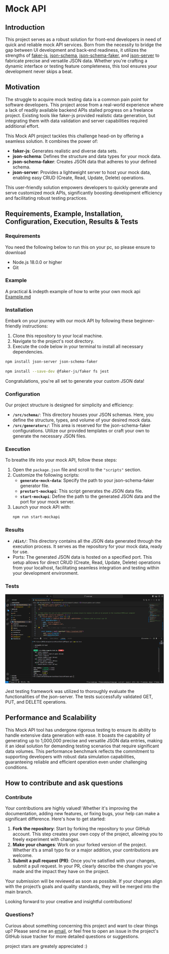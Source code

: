 # Mock API

## Introduction

This project serves as a robust solution for front-end developers in need of quick and reliable mock API services. Born from the necessity to bridge the gap between UI development and back-end readiness, it utilizes the strengths of [faker-js](https://fakerjs.dev/guide/localization.html#available-locales), [json-schema](https://json-schema.org/learn/getting-started-step-by-step), [json-schema-faker](https://www.npmjs.com/package/json-schema-faker), and [json-server](https://www.npmjs.com/package/json-server) to fabricate precise and versatile JSON data. Whether you're crafting a dynamic interface or testing feature completeness, this tool ensures your development never skips a beat.

## Motivation

The struggle to acquire mock testing data is a common pain point for software developers. This project arose from a real-world experience where a lack of readily available backend APIs stalled progress on a freelance project. Existing tools like faker-js provided realistic data generation, but integrating them with data validation and server capabilities required additional effort.

This Mock API project tackles this challenge head-on by offering a seamless solution. It combines the power of:

- **faker-js**: Generates realistic and diverse data sets.
- **json-schema**: Defines the structure and data types for your mock data.
- **json-schema-faker**: Creates JSON data that adheres to your defined schema.
- **json-server**: Provides a lightweight server to host your mock data, enabling easy CRUD (Create, Read, Update, Delete) operations.

This user-friendly solution empowers developers to quickly generate and serve customized mock APIs, significantly boosting development efficiency and facilitating robust testing practices.

## Requirements, Example, Installation, Configuration, Execution, Results & Tests

### Requirements

You need the following below to run this on your pc, so please ensure to download

- Node.js 18.0.0 or higher
- Git

### Example

A practical & indepth example of how to write your own mock api [Example.md](/Example.md)

### Installation

Embark on your journey with our mock API by following these beginner-friendly instructions:

1. Clone this repository to your local machine.
2. Navigate to the project's root directory.
3. Execute the code below in your terminal to install all necessary dependencies.

```sh
npm install json-server json-schema-faker
```

```sh
npm install --save-dev @faker-js/faker fs jest
```

Congratulations, you're all set to generate your custom JSON data!

### Configuration

Our project structure is designed for simplicity and efficiency:

- **`/src/schema/`**: This directory houses your JSON schemas. Here, you define the structure, types, and volume of your desired mock data.
- **`/src/generators/`**: This area is reserved for the json-schema-faker configurations. Utilize our provided templates or craft your own to generate the necessary JSON files.

### Execution

To breathe life into your mock API, follow these steps:

1. Open the `package.json` file and scroll to the `"scripts"` section.
2. Customize the following scripts:
   - **`generate-mock-data`**: Specify the path to your json-schema-faker generator file.
   - **`prestart-mockapi`**: This script generates the JSON data file.
   - **`start-mockapi`**: Define the path to the generated JSON data and the port for your mock server.
3. Launch your mock API with:
   ```sh
   npm run start-mockapi
   ```

### Results

- **`/dist/`**: This directory contains all the JSON data generated through the execution process. It serves as the repository for your mock data, ready for use.
- Ports: The generated JSON data is hosted on a specified port. This setup allows for direct CRUD (Create, Read, Update, Delete) operations from your localhost, facilitating seamless integration and testing within your development environment.

### Tests

![](./src/assets/json-server-test.png)

Jest testing framework was utilized to thoroughly evaluate the functionalities of the json-server. The tests successfully validated GET, PUT, and DELETE operations.

## Performance and Scalability

This Mock API tool has undergone rigorous testing to ensure its ability to handle extensive data generation with ease. It boasts the capability of generating up to 1,000,000 precise and versatile JSON data entries, making it an ideal solution for demanding testing scenarios that require significant data volumes. This performance benchmark reflects the commitment to supporting developers with robust data simulation capabilities, guaranteeing reliable and efficient operation even under challenging conditions.

## How to contribute and ask questions

### Contribute

Your contributions are highly valued! Whether it's improving the documentation, adding new features, or fixing bugs, your help can make a significant difference. Here's how to get started:

1. **Fork the repository**: Start by forking the repository to your GitHub account. This step creates your own copy of the project, allowing you to freely experiment with changes.
2. **Make your changes**: Work on your forked version of the project. Whether it’s a small typo fix or a major addition, your contributions are welcome.
3. **Submit a pull request (PR)**: Once you're satisfied with your changes, submit a pull request. In your PR, clearly describe the changes you've made and the impact they have on the project.

Your submission will be reviewed as soon as possible. If your changes align with the project’s goals and quality standards, they will be merged into the main branch.

Looking forward to your creative and insightful contributions!

### Questions?

Curious about something concerning this project and want to clear things up? Please send me an [email](mailto:andreyhuey777@gmail.com), or feel free to open an issue in the project's GitHub issue tracker for more detailed questions or suggestions.

project stars are greately appreciated :)
